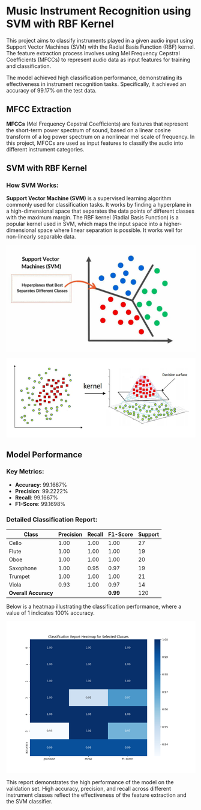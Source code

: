 # Music Instrument Recognition using SVM with RBF Kernel

This project aims to classify instruments played in a given audio input using Support Vector Machines (SVM) with the Radial Basis Function (RBF) kernel. The feature extraction process involves using Mel Frequency Cepstral Coefficients (MFCCs) to represent audio data as input features for training and classification.

The model achieved high classification performance, demonstrating its effectiveness in instrument recognition tasks. Specifically, it achieved an accuracy of 99.17% on the test data.

## MFCC Extraction

**MFCCs** (Mel Frequency Cepstral Coefficients) are features that represent the short-term power spectrum of sound, based on a linear cosine transform of a log power spectrum on a nonlinear mel scale of frequency. In this project, MFCCs are used as input features to classify the audio into different instrument categories.


## SVM with RBF Kernel

### How SVM Works:
**Support Vector Machine (SVM)** is a supervised learning algorithm commonly used for classification tasks. It works by finding a hyperplane in a high-dimensional space that separates the data points of different classes with the maximum margin. The RBF kernel (Radial Basis Function) is a popular kernel used in SVM, which maps the input space into a higher-dimensional space where linear separation is possible. It works well for non-linearly separable data.


![SVM Visualization](images/support-vector-machine-svm.jpg.webp)

![SVM with RBF kernel](images/rbf_kernel.png)



## Model Performance

### Key Metrics:

- **Accuracy**: 99.1667%
- **Precision**: 99.2222%
- **Recall**: 99.1667%
- **F1-Score**: 99.1698%

### Detailed Classification Report:

| Class     | Precision | Recall | F1-Score | Support |
|-----------|-----------|--------|----------|---------|
| Cello     | 1.00      | 1.00   | 1.00     | 27      |
| Flute     | 1.00      | 1.00   | 1.00     | 19      |
| Oboe      | 1.00      | 1.00   | 1.00     | 20      |
| Saxophone | 1.00      | 0.95   | 0.97     | 19      |
| Trumpet   | 1.00      | 1.00   | 1.00     | 21      |
| Viola     | 0.93      | 1.00   | 0.97     | 14      |
| **Overall Accuracy** |       |        | **0.99** | 120     |


Below is a heatmap illustrating the classification performance, where a value of 1 indicates 100% accuracy.

![SVM with RBF kernel](images/classification_report_heatmap.png)

This report demonstrates the high performance of the model on the validation set. High accuracy, precision, and recall across different instrument classes reflect the effectiveness of the feature extraction and the SVM classifier.
